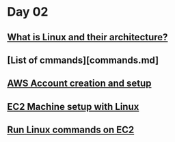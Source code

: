 # Day 02

## [What is Linux and their architecture?](https://medium.com/@santosh370/devops-the-secret-sauce-to-software-success-7fe909daeb69)


## [List of cmmands][commands.md]

## [AWS Account creation and setup](aws-account-setup.md)

## [EC2 Machine setup with Linux](ec2-setup.md)

## [Run Linux commands on EC2](ec2-commands.md)
